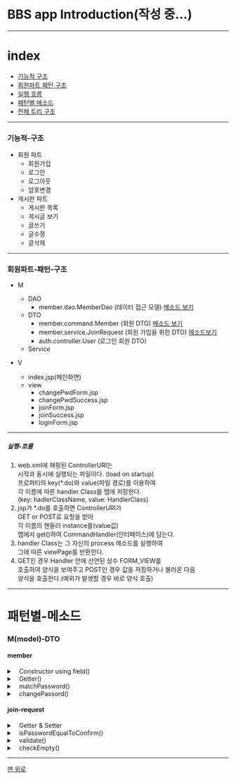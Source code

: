 
# BBS app Introduction(작성 중...)

---

# index
+ [기능적 구조](#기능적-구조)
+ [회원파트 패턴 구조](#회원파트-패턴-구조)
+ [실행 흐름](#실행-흐름)
+ [패턴별 메소드](#패턴별-메소드)
+ [전체 트리 구조](#전체-트리-구조)

---

### 기능적-구조
+ 회원 파트
  - 회원가입
  - 로그인
  - 로그아웃
  - 암호변경
+ 게시판 파트
  - 게시판 목록
  - 게시글 보기
  - 글쓰기
  - 글수정
  - 글삭제
---

### 회원파트-패턴-구조
+ M
  - DAO
    - member.dao.MemberDao
	(데이터 접근 모델)
	[메소드 보기](#member-dao)
  - DTO
    - member.command.Member
  	(회원 DTO)
  	[메소드 보기](#member)
    - member.service.JoinRequest
  	(회원 가입을 위한 DTO)
  	[메소드보기](#join-request)
    - auth.controller.User
  	(로그인 회원 DTO)
  - Service

+ V
  - index.jsp(메인화면)
  - view
	- changePwdForm.jsp
	- changePwdSuccess.jsp
	- joinForm.jsp
	- joinSuccess.jsp
	- loginForm.jsp

-----

##### 실행-흐름
1. web.xml에 매핑된 ControllerURI는 <br>시작과 동시에 실행되는 파일이다. (load on startup)<br>프로퍼티의 key(*.do)와 value(파일 경로)를 이용하여<br>각 이름에 따른 handler Class를 맵에 저장한다.<br>(key: hadlerClassName, value: HandlerClass)
2. jsp가 *.do를 호출하면 ControllerURI가<br> GET or POST로 요청을 받아<br> 각 이름의 핸들러 instance를(value값)<br> 맵에서 get()하여 CommandHandler(인터페이스)에 담는다.
3. handler Class는 그 자신의 process 메소드를 실행하여<br>그에 따른 viewPage를 반환한다.<br>
4. GET인 경우 Handler 안에 선언된 상수 FORM_VIEW를<br>호출하여 양식을 보여주고 POST인 경우 값을 저장하거나 불러온 다음<br>양식을 호출한다.(예외가 발생할 경우 바로 양식 호출)

----

# 패턴별-메소드

### M(model)-DTO
#### member

<details>
<summary>&nbsp;&nbsp;&nbsp;Constructor using field()</summary>
<div markdown="1">

~~~java
public Member(String id, String name, String password, Date regDate) {
	this.id = id;
	this.name = name;
	this.password = password;
	this.regDate = regDate;
	}
~~~
</div>
</details>

<details>
<summary>&nbsp;&nbsp;&nbsp;Getter()</summary>
<div markdown="1">

~~~java
public String getId() {
		return id;
	}
~~~

~~~java
public String getName() {
		return name;
	}
~~~
~~~java
public String getPassword() {
	return password;
	}
~~~
~~~java
public Date getRegDate() {
	return regDate;
	}
~~~

</div>
</details>

<details>
<summary>&nbsp;&nbsp;&nbsp;matchPassword()</summary>
<div markdown="1">

~~~java
//parameter : String pwd
public boolean matchPassword(String pwd) {
	return password.equals(pwd);
	}
~~~

</div>
</details>

<details>
<summary>&nbsp;&nbsp;&nbsp;changePassord()</summary>
<div markdown="1">

~~~java
public void changePassword(String newPwd) {
	this.password = newPwd;
	}
~~~

</div>
</details>

#### join-request
<details>
<summary>&nbsp;&nbsp;&nbsp;Getter & Setter</summary>
<div markdown="1">

~~~java
public String getId() {
		return id;
	}
~~~
~~~java
public void setId(String id) {
	this.id = id;
	}
~~~
~~~java
public String getName() {
	return name;
}
~~~
~~~java
public void setName(String name) {
		this.name = name;
	}
~~~

~~~java
public String getPassword() {
	return password;
	}
~~~
~~~java
public void setPassword(String password) {
	this.password = password;
	}
~~~
~~~java
public String getConfirmPassword() {
	return confirmPassword;
	}
~~~
~~~java
public void setConfirmPassword(String confirmPassword) {
	this.confirmPassword = confirmPassword;
	}
~~~
</div>
</details>


<details>
<summary>&nbsp;&nbsp;&nbsp;isPasswordEqualToConfirm()</summary>
<div markdown="1">

~~~java
public boolean isPasswordEqualToConfirm() {
	return password != null && password.equals(confirmPassword;
}
~~~
</div>
</details>

<details>
<summary>&nbsp;&nbsp;&nbsp;validate()</summary>
<div markdown="1">

~~~java
//유효성 검증
public void validate(Map<String, Boolean> errors) {
	checkEmpty(errors, id, "id");
	checkEmpty(errors, name, "name");
	checkEmpty(errors, password, "password");
	checkEmpty(errors, confirmPassword, "confirmPassword");
	}
	if (!errors.containsKey("confirmPassword")) {
		if(!isPasswordEqualToConfirm()) {
			errors.put("notMatch", Boolean.TRUE);
		}
	}
~~~

  - value값이 비어있으면 errors.put(fieldName, Boolean.TRUE)을 수행하는 checkEmpty() 메소드를 사용한다. 
  isPasswordEqualToConfirm()로 암호와 확인 암호가 같은지
  체크하여 역시 errors 맵에 담는다.
  errors가 비어있지 않다는 것은 어떠한 에러가 존재한다는 의미

</div>
</details>

<details>
<summary>&nbsp;&nbsp;&nbsp;checkEmpty()</summary>
<div markdown="1">

~~~java
private void checkEmpty(Map<String, Boolean> errors, 
						String value, String fieldName) {
	if (value == null || value.isEmpty()) {
		errors.put(fieldName, Boolean.TRUE);
	}
}
~~~
</div>
</details>

---

[맨 위로](#index)
